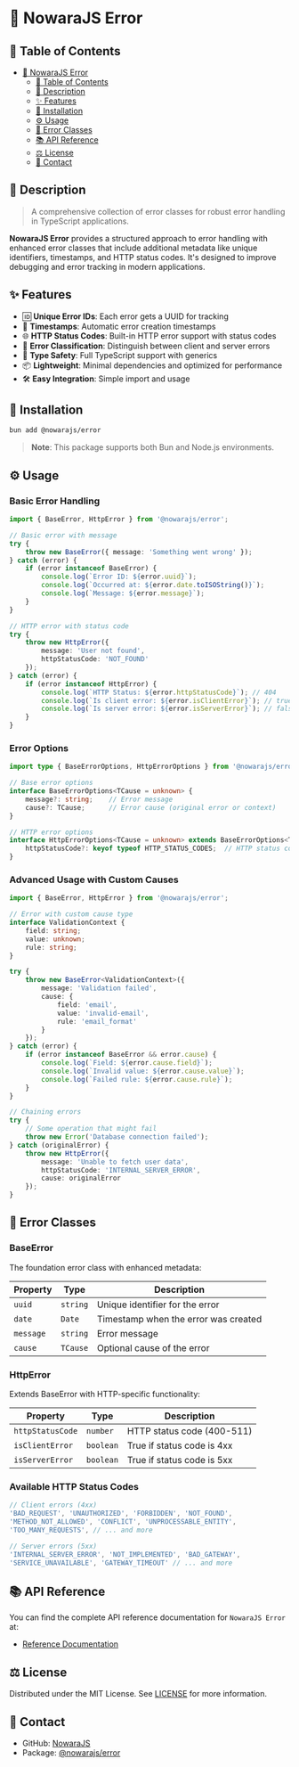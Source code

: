 # 🐞 NowaraJS Error

## 📌 Table of Contents

- [🐞 NowaraJS Error](#-nowarajs-error)
	- [📌 Table of Contents](#-table-of-contents)
	- [📝 Description](#-description)
	- [✨ Features](#-features)
	- [🔧 Installation](#-installation)
	- [⚙️ Usage](#-usage)
	- [🐞 Error Classes](#-error-classes)
	- [📚 API Reference](#-api-reference)
	- [⚖️ License](#-license)
	- [📧 Contact](#-contact)

## 📝 Description

> A comprehensive collection of error classes for robust error handling in TypeScript applications.

**NowaraJS Error** provides a structured approach to error handling with enhanced error classes that include additional metadata like unique identifiers, timestamps, and HTTP status codes. It's designed to improve debugging and error tracking in modern applications.

## ✨ Features

- 🆔 **Unique Error IDs**: Each error gets a UUID for tracking
- 📅 **Timestamps**: Automatic error creation timestamps
- 🌐 **HTTP Status Codes**: Built-in HTTP error support with status codes
- 🐞 **Error Classification**: Distinguish between client and server errors
- 🎯 **Type Safety**: Full TypeScript support with generics
- 📦 **Lightweight**: Minimal dependencies and optimized for performance
- 🛠️ **Easy Integration**: Simple import and usage

## 🔧 Installation

```bash
bun add @nowarajs/error
```

> **Note**: This package supports both Bun and Node.js environments.

## ⚙️ Usage

### Basic Error Handling

```ts
import { BaseError, HttpError } from '@nowarajs/error';

// Basic error with message
try {
	throw new BaseError({ message: 'Something went wrong' });
} catch (error) {
	if (error instanceof BaseError) {
		console.log(`Error ID: ${error.uuid}`);
		console.log(`Occurred at: ${error.date.toISOString()}`);
		console.log(`Message: ${error.message}`);
	}
}

// HTTP error with status code
try {
	throw new HttpError({
		message: 'User not found',
		httpStatusCode: 'NOT_FOUND'
	});
} catch (error) {
	if (error instanceof HttpError) {
		console.log(`HTTP Status: ${error.httpStatusCode}`); // 404
		console.log(`Is client error: ${error.isClientError}`); // true
		console.log(`Is server error: ${error.isServerError}`); // false
	}
}
```

### Error Options

```ts
import type { BaseErrorOptions, HttpErrorOptions } from '@nowarajs/error/types';

// Base error options
interface BaseErrorOptions<TCause = unknown> {
	message?: string;    // Error message
	cause?: TCause;      // Error cause (original error or context)
}

// HTTP error options
interface HttpErrorOptions<TCause = unknown> extends BaseErrorOptions<TCause> {
	httpStatusCode?: keyof typeof HTTP_STATUS_CODES;  // HTTP status code
}
```

### Advanced Usage with Custom Causes

```ts
import { BaseError, HttpError } from '@nowarajs/error';

// Error with custom cause type
interface ValidationContext {
	field: string;
	value: unknown;
	rule: string;
}

try {
	throw new BaseError<ValidationContext>({
		message: 'Validation failed',
		cause: {
			field: 'email',
			value: 'invalid-email',
			rule: 'email_format'
		}
	});
} catch (error) {
	if (error instanceof BaseError && error.cause) {
		console.log(`Field: ${error.cause.field}`);
		console.log(`Invalid value: ${error.cause.value}`);
		console.log(`Failed rule: ${error.cause.rule}`);
	}
}

// Chaining errors
try {
	// Some operation that might fail
	throw new Error('Database connection failed');
} catch (originalError) {
	throw new HttpError({
		message: 'Unable to fetch user data',
		httpStatusCode: 'INTERNAL_SERVER_ERROR',
		cause: originalError
	});
}
```

## 🐞 Error Classes

### BaseError

The foundation error class with enhanced metadata:

| Property | Type | Description |
|----------|------|-------------|
| `uuid` | `string` | Unique identifier for the error |
| `date` | `Date` | Timestamp when the error was created |
| `message` | `string` | Error message |
| `cause` | `TCause` | Optional cause of the error |

### HttpError

Extends BaseError with HTTP-specific functionality:

| Property | Type | Description |
|----------|------|-------------|
| `httpStatusCode` | `number` | HTTP status code (400-511) |
| `isClientError` | `boolean` | True if status code is 4xx |
| `isServerError` | `boolean` | True if status code is 5xx |

### Available HTTP Status Codes

```ts
// Client errors (4xx)
'BAD_REQUEST', 'UNAUTHORIZED', 'FORBIDDEN', 'NOT_FOUND', 
'METHOD_NOT_ALLOWED', 'CONFLICT', 'UNPROCESSABLE_ENTITY', 
'TOO_MANY_REQUESTS', // ... and more

// Server errors (5xx)
'INTERNAL_SERVER_ERROR', 'NOT_IMPLEMENTED', 'BAD_GATEWAY',
'SERVICE_UNAVAILABLE', 'GATEWAY_TIMEOUT' // ... and more
```

## 📚 API Reference

You can find the complete API reference documentation for `NowaraJS Error` at:

- [Reference Documentation](https://nowarajs.github.io/error/)

## ⚖️ License

Distributed under the MIT License. See [LICENSE](./LICENSE) for more information.

## 📧 Contact

- GitHub: [NowaraJS](https://github.com/NowaraJS)
- Package: [@nowarajs/error](https://www.npmjs.com/package/@nowarajs/error)
